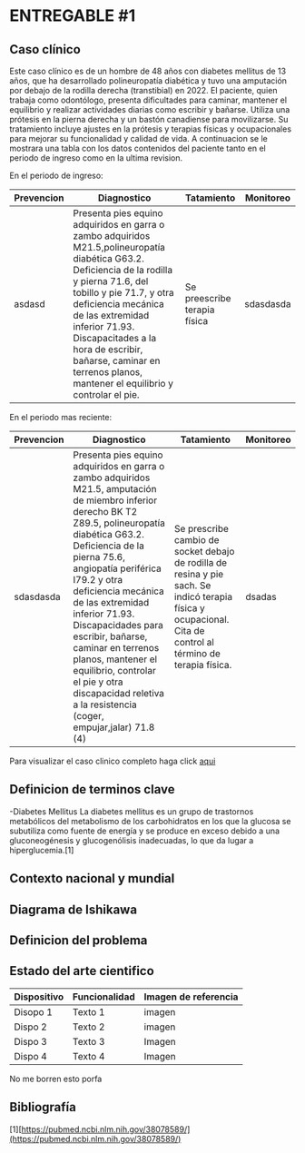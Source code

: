 # ENTREGABLE #1

## Caso clínico
Este caso clínico es de un hombre de 48 años con diabetes mellitus de 13 años, que ha desarrollado polineuropatía diabética y tuvo una amputación por debajo de la rodilla derecha (transtibial) en 2022. El paciente, quien trabaja como odontólogo, presenta dificultades para caminar, mantener el equilibrio y realizar actividades diarias como escribir y bañarse. Utiliza una prótesis en la pierna derecha y un bastón canadiense para movilizarse. Su tratamiento incluye ajustes en la prótesis y terapias físicas y ocupacionales para mejorar su funcionalidad y calidad de vida.
A continuacion se le mostrara una tabla con los datos contenidos del paciente tanto en el periodo de ingreso como en la ultima revision.

En el periodo de ingreso:

|**Prevencion**|**Diagnostico**|**Tatamiento**|**Monitoreo**|
|--------------|---------------|--------------|-------------|
|asdasd|Presenta pies equino adquiridos en garra o zambo adquiridos M21.5,polineuropatía diabética G63.2. Deficiencia de la rodilla y pierna 71.6, del tobillo y pie 71.7, y otra deficiencia mecánica de las extremidad inferior 71.93. Discapacitades a la hora de escribir, bañarse, caminar en terrenos planos, mantener el equilibrio y controlar el pie.|Se preescribe terapia física|sdasdasda|

En el periodo mas reciente:

|**Prevencion**|**Diagnostico**|**Tatamiento**|**Monitoreo**|
|--------------|---------------|--------------|-------------|
|sdasdasda|Presenta pies equino adquiridos en garra o zambo adquiridos M21.5, amputación de miembro inferior derecho BK T2 Z89.5, polineuropatía diabética G63.2. Deficiencia de la pierna 75.6, angiopatía periférica I79.2 y otra deficiencia mecánica de las extremidad inferior 71.93. Discapacidades para escribir, bañarse, caminar en terrenos planos, mantener el equilibrio, controlar el pie y otra discapacidad reletiva a la resistencia (coger, empujar,jalar) 71.8 (4)|Se prescribe cambio de socket debajo de rodilla de resina y pie sach. Se indicó terapia física y ocupacional. Cita de control al término de terapia física.|dsadas|sdasdasda|

Para visualizar el caso clinico completo haga click [aqui](https://github.com/Arbandu/Fundbio/blob/42cf946bb611a43ef3c0f3fa9eafecb7187987f6/Caso%20clinico/CASO%20PARA%20EL%20EQUIPO%2015.pdf)

## Definicion de terminos clave

-Diabetes Mellitus 
La diabetes mellitus es un grupo de trastornos metabólicos del metabolismo de los carbohidratos en los que la glucosa se subutiliza como fuente de energía y se produce en exceso debido a una gluconeogénesis y glucogenólisis inadecuadas, lo que da lugar a hiperglucemia.[1]


## Contexto nacional y mundial

## Diagrama de Ishikawa

## Definicion del problema

## Estado del arte cientifico 

| **Dispositivo** | **Funcionalidad** | **Imagen de referencia** | 
|--------------|---------------|--------------|
| Disopo 1| Texto 1 | imagen | 
| Dispo 2 | Texto 2 | imagen | 
| Dispo 3 | Texto 3 | Imagen | 
| Dispo 4 | Texto 4 | Imagen | 
No me borren esto porfa

## Bibliografía

[1][https://pubmed.ncbi.nlm.nih.gov/38078589/](https://pubmed.ncbi.nlm.nih.gov/38078589/)





